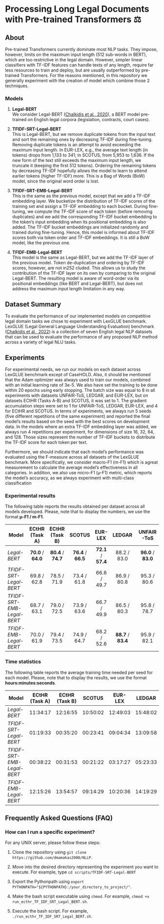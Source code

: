 # Processing Long Legal Documents with Pre-trained Transformers :balance_scale:

## About
Pre-trained Transformers currently dominate most NLP tasks. They impose, however, limits on the maximum input length (512 sub-words in BERT), 
which are too restrictive in the legal domain. However, simpler linear classifiers with TF-IDF features can handle texts of any length, 
require far less resources to train and deploy, but are usually outperformed by pre-trained Transformers. For the reasons mentioned, in this 
repository we generally experiment with the creation of model which combine those 2 techniques.

### Models
1. **Legal-BERT** <br>
We consider Legal-BERT ([Chalkidis et al., 2020](https://arxiv.org/pdf/2010.02559.pdf)), a BERT model pre-trained on English legal corpora 
(legislation, contracts, court cases).

1. **TFIDF-SRT-Legal-BERT** <br>
This is Legal-BERT, but we remove duplicate tokens from the input text and sort the remaining ones by decreasing TF-IDF during fine-tuning. 
Removing duplicate tokens is an attempt to avoid exceeding the maximum input length. In EUR-LEX, e.g., the average text length (in tokens) 
drops from 1,133 to 341; in SCOTUS, from 5,953 to 1,636. If the new form of the text still exceeds the maximum input length, we truncate it 
(keeping the first 512 tokens). Ordering the remaining tokens by decreasing TF-IDF hopefully allows the model to learn to attend earlier 
tokens (higher TF-IDF) more. This is a Bag of Words (BoW) model, since the original word order is lost.

1. **TFIDF-SRT-EMB-Legal-BERT** <br>
This is the same as the previous model, except that we add a TF-IDF embedding layer. We bucketize the distribution of TF-IDF scores of the 
training set and assign a TF-IDF embedding to each bucket. During fine-tuning, we compute the TF-IDF score of each token (before removing 
duplicates) and we add the corresponding TF-IDF bucket embedding to the token’s input embedding when its positional embedding is also added. 
The TF-IDF bucket embeddings are initialized randomly and trained during fine-tuning. Hence, this model is informed about TF-IDF scores 
both via token order and TF-IDF embeddings. It is still a BoW model, like the previous one.

1. **TFIDF-EMB-Legal-BERT** <br>
This model is the same as Legal-BERT, but we add the TF-IDF layer of the previous model. Token de-duplication and ordering by TF-IDF scores, 
however, are not in252 cluded. This allows us to study the contribution of the TF-IDF layer on its own by comparing to the original Legal-BERT. 
The resulting model is aware of word-order via its positional embeddings (like BERT and Legal-BERT), but does not address the maximum input 
length limitation in any way.

## Dataset Summary
To evaluate the performance of our implemented models on competitive legal domain tasks we chose to experiment with LexGLUE benchmark. LexGLUE 
(Legal General Language Understanding Evaluation) benchmark ([Chalkidis et al., 2022](https://github.com/coastalcph/lex-glue)) is a collection 
of seven English legal NLP datasets that can be used to evaluate the performance of any proposed NLP method across a variety of legal NLU tasks.

## Experiments
For experimental needs, we run our models on each dataset across LexGLUE benchmark except of CaseHOLD. Also, it should be mentioned that the 
Adam optimizer was always used to train our models, combined with an initial learning rate of 3e-5. We also have set the training to be done 
within 20 epochs using early stopping. The batch size was equal to 8 in all experiments with datasets UNFAIR-ToS, LEDGAR, and EUR-LEX, but on 
datasets ECtHR (Tasks A-B) and SCOTUS, it was set to 1. The gradient accumulation steps were set to 1 for UNFAIR-ToS, LEDGAR, EUR-LEX, and 4 
for ECtHR and SCOTUS. In terms of experiments, we always run 5 seeds (five different repetitions of the same experiment) and reported the 
final model’s results based on the seed with the best scores on development data. In the models where an extra TF-IDF embedding layer was 
added, we always run 4 repetitions per experiment, for dimensions of size 16, 32, 64, and 128. Those sizes represent the number of TF-IDF 
buckets to distribute the TF-IDF score for each token per text.

Furthermore, we should indicate that each model’s performance was evaluated using the F-measure across all datasets of the LexGLUE benchmark. 
More specifically, we consider macro-F1 (m-F1) which is agreat measurement to calculate the average model’s effectiveness in all categories. 
In addition, we also use micro-F1 (µ-F1) metric, which reports the model’s accuracy, as we always experiment with multi-class classification

### Experimental results
The following table reports the results obtained per dataset across all models developed. Please, note that to display the numbers, we use 
the format **μ-F1 / m-F1**.

| **Model**                  |  **ECtHR (Task A)** |  **ECtHR (Task B)** |      **SCOTUS**     |     **EUR-LEX**     |      **LEDGAR**     |    **UNFAIR-ToS**   |
|----------------------------|:-------------------:|:-------------------:|:-------------------:|:-------------------:|:-------------------:|:-------------------:|
| _Legal-BERT_               | **70.0** / **64.0** | **80.4** / **74.7** | **76.4** / **66.5** | **72.1** / **57.4** |     88.2 / 83.0     | **96.0** / **83.0** |
| _TFIDF-SRT-Legal-BERT_     |     69.8 / 62.8     |     78.5 / 71.9     |     73.4 / 61.8     |     66.6 / 49.7     |     86.9 / 80.8     |     95.3 / 80.6     |
| _TFIDF-SRT-EMB-Legal-BERT_ |     68.7 / 63.1     |     79.0 / 72.5     |     73.9 / 63.6     |     66.7 / 49.9     |     86.5 / 80.3     |     95.8 / 78.7     |
| _TFIDF-EMB-Legal-BERT_     |     70.0 / 61.9     |     79.4 / 73.5     |     74.9 / 64.7     |     68.2 / 52.6     | **88.7** / **83.4** |     95.9 / 82.1     |

### Time statistics
The following table reports the average training time needed per seed for each model. Please, note that to display the results, we use 
the format **hours:minutes:seconds**.

| **Model**                  | **ECtHR (Task A)** | **ECtHR (Task B)** | **SCOTUS** | **EUR-LEX** | **LEDGAR** | **UNFAIR-ToS** |
|----------------------------|:------------------:|:------------------:|:----------:|:-----------:|:----------:|:--------------:|
| _Legal-BERT_               |      11:34:17      |      12:16:55      |  10:50:02  |   12:49:03  |  15:48:02  |    00:20:17    |
| _TFIDF-SRT-Legal-BERT_     |      01:19:33      |      00:35:20      |  00:23:41  |   09:04:34  |  13:09:58  |    00:08:11    |
| _TFIDF-SRT-EMB-Legal-BERT_ |      00:38:22      |      00:31:53      |  00:21:22  |   03:17:27  |  05:23:33  |    00:03:33    |
| _TFIDF-EMB-Legal-BERT_     |      12:15:26      |      13:54:57      |  09:14:29  |   10:20:36  |  14:19:29  |    00:15:30    |

## Frequently Asked Questions (FAQ)

### How can I run a specific experiment?

For any UNIX server, please follow these steps:

1. Clone the repository using `git clone https://github.com/dmamakas2000/NLLP`.

1. Move into the desired directory representing the experiment you want to execute. For example, type `cd scripts/TFIDF-SRT-Legal-BERT`

1. Export the Pythonpath using `export PYTHONPATH="${PYTHONPATH}:/your_directory_to_project/"`.

1. Make the bash script executable using `chmod`. For example, `chmod +x run_ecthr_TF_IDF_SRT_Legal_BERT.sh`.

1. Execute the bash script. For example, `./run_ecthr_TF_IDF_SRT_Legal_BERT.sh`.
